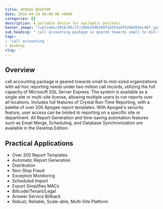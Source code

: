 ```yaml
---
title: APOGEE DESKTOP
date: 2016-04-20 00:00:00 +0000
categories: []
description: A portable device for epileptic patients.
banner_image: "/uploads/2018/05/27/28bb1b9639975d393adfb290263ec46f.jpg"
sub_heading: " call accounting package is geared towards small to mid-sized organizations"
tags:
- 'call accounting '
- desktop
slug: ''
---
```

## Overview

call accounting package is geared towards small to mid-sized organizations with ad-hoc reporting needs under two million call records, utilizing the full capacity of Microsoft SQL Server Express. The system is available as a single site or multi-site license, allowing multiple users to run reports over all locations. Includes full features of Crystal Run-Time Reporting, with a palette of over 200 Apogee report templates. With Apogee's security feature, user access can be limited to reporting on a specific site or department. All Report Generation and time-saving automation features such as Email Merge, Scheduling, and Database Synchronization are available in the Desktop Edition.

## Practical Applications

* Over 200 Report Templates
* Automatic Report Generation
* Distribution
* Non-Stop Fraud
* Exception Monitoring
* Scheduled Import
* Export Simplifies MACs
* Billcode/Tenant/Legal
* Answer Service Billback
* Robust, Reliable, Scale-able, Multi-Site Platform